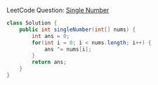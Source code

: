 LeetCode Question: [Single Number](https://leetcode.com/problems/single-number/)

```java
class Solution {
    public int singleNumber(int[] nums) {
        int ans = 0;
        for(int i = 0; i < nums.length; i++) {
            ans ^= nums[i];
        }
        return ans;
    }
}
```
